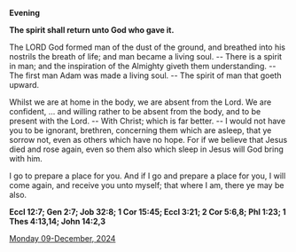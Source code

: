 **Evening**

**The spirit shall return unto God who gave it.**
 
The LORD God formed man of the dust of the ground, and breathed into his nostrils the breath of life; and man became a living soul. -- There is a spirit in man; and the inspiration of the Almighty giveth them understanding. -- The first man Adam was made a living soul. -- The spirit of man that goeth upward.
 
Whilst we are at home in the body, we are absent from the Lord. We are confident, ... and willing rather to be absent from the body, and to be present with the Lord. -- With Christ; which is far better. -- I would not have you to be ignorant, brethren, concerning them which are asleep, that ye sorrow not, even as others which have no hope. For if we believe that Jesus died and rose again, even so them also which sleep in Jesus will God bring with him.
 
I go to prepare a place for you. And if I go and prepare a place for you, I will come again, and receive you unto myself; that where I am, there ye may be also.  

**Eccl 12:7; Gen 2:7; Job 32:8; 1 Cor 15:45; Eccl 3:21; 2 Cor 5:6,8; Phl 1:23; 1 Thes 4:13,14; John 14:2,3**

[Monday 09-December, 2024](https://t.me/daily_light)

